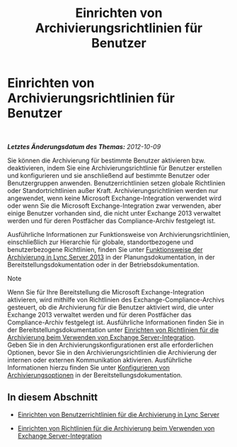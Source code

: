 ﻿---
title: Einrichten von Archivierungsrichtlinien für Benutzer
TOCTitle: Einrichten von Archivierungsrichtlinien für Benutzer
ms:assetid: 1bbb45df-0590-4c66-9d65-d25526f57790
ms:mtpsurl: https://technet.microsoft.com/de-de/library/JJ204722(v=OCS.15)
ms:contentKeyID: 49293342
ms.date: 05/19/2016
mtps_version: v=OCS.15
ms.translationtype: HT
---

# Einrichten von Archivierungsrichtlinien für Benutzer

 

_**Letztes Änderungsdatum des Themas:** 2012-10-09_

Sie können die Archivierung für bestimmte Benutzer aktivieren bzw. deaktivieren, indem Sie eine Archivierungsrichtlinie für Benutzer erstellen und konfigurieren und sie anschließend auf bestimmte Benutzer oder Benutzergruppen anwenden. Benutzerrichtlinien setzen globale Richtlinien oder Standortrichtlinien außer Kraft. Archivierungsrichtlinien werden nur angewendet, wenn keine Microsoft Exchange-Integration verwendet wird oder wenn Sie die Microsoft Exchange-Integration zwar verwenden, aber einige Benutzer vorhanden sind, die nicht unter Exchange 2013 verwaltet werden und für deren Postfächer das Compliance-Archiv festgelegt ist.

Ausführliche Informationen zur Funktionsweise von Archivierungsrichtlinien, einschließlich zur Hierarchie für globale, standortbezogene und benutzerbezogene Richtlinien, finden Sie unter [Funktionsweise der Archivierung in Lync Server 2013](lync-server-2013-how-archiving-works.md) in der Planungsdokumentation, in der Bereitstellungsdokumentation oder in der Betriebsdokumentation.


> [!NOTE]
> Wenn Sie für Ihre Bereitstellung die Microsoft Exchange-Integration aktivieren, wird mithilfe von Richtlinien des Exchange-Compliance-Archivs gesteuert, ob die Archivierung für die Benutzer aktiviert wird, die unter Exchange 2013 verwaltet werden und für deren Postfächer das Compliance-Archiv festgelegt ist. Ausführliche Informationen finden Sie in der Bereitstellungsdokumentation unter <A href="lync-server-2013-setting-up-policies-for-archiving-when-using-exchange-server-integration.md">Einrichten von Richtlinien für die Archivierung beim Verwenden von Exchange Server-Integration</A>.<BR>Geben Sie in den Archivierungskonfigurationen erst alle erforderlichen Optionen, bevor Sie in den Archivierungsrichtlinien die Archivierung der internen oder externen Kommunikation aktivieren. Ausführliche Informationen hierzu finden Sie unter <A href="lync-server-2013-configuring-archiving-options.md">Konfigurieren von Archivierungsoptionen</A> in der Bereitstellungsdokumentation.



## In diesem Abschnitt

  - [Einrichten von Benutzerrichtlinien für die Archivierung in Lync Server](lync-server-2013-setting-up-user-policies-for-archiving-in-lync-server.md)

  - [Einrichten von Richtlinien für die Archivierung beim Verwenden von Exchange Server-Integration](lync-server-2013-setting-up-policies-for-archiving-when-using-exchange-server-integration.md)

